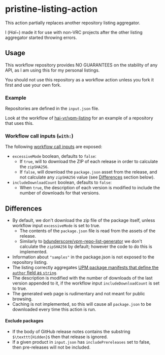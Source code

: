 ﻿pristine-listing-action
====

This action partially replaces another repository listing aggregator.

I (*Haï~*) made it for use with non-VRC projects after the other listing aggregator started throwing errors.

## Usage

This workflow repository provides NO GUARANTEES on the stability of any API, as I am using this for my personal listings.

You should not use this repository as a workflow action unless you fork it first and use your own fork.

### Example

Repositories are defined in the `input.json` file.

Look at the workflow of [hai-vr/vpm-listing](https://github.com/hai-vr/vpm-listing/blob/main/.github/workflows/build-listing.yml)
for an example of a repository that uses this.

### Workflow call inputs (`with:`)

The following [workflow call inputs](https://docs.github.com/en/actions/reference/workflow-syntax-for-github-actions#onworkflow_callinputs) are exposed:

- `excessiveMode` boolean, defaults to `false`:
  - If `true`, will to download the ZIP of each release in order to calculate the `zipSHA256`.
  - If `false`, will download the `package.json` asset from the release, and not calculate any `zipSHA256` value (see [Differences](#differences) section below).
- `includeDownloadCount` boolean, defaults to `false`:
  - When `true`, the description of each version is modified to include the number of downloads for that versions.

## Differences

- By default, we don't download the zip file of the package itself, unless workflow input `excessiveMode` is set to true.
  - The contents of the `package.json` file is read from the assets of the release.
  - Similarly to [bdunderscore/vpm-repo-list-generator](https://github.com/bdunderscore/vpm-repo-list-generator)
    we don't calculate the `zipSHA256` by default; however the code to do this is implemented.
- Information about `"samples"` in the package.json is not exposed to the repository listing.
- The listing correctly aggregates [UPM package manifests that define the `author` field as `string`](https://docs.unity3d.com/Manual/upm-manifestPkg.html#:~:text=author,Object%20or%20string).
- The description is modified with the number of downloads of the last version appended to it, if the workflow input `includeDownloadCount` is set to true.
- The generated web page is rudimentary and not meant for public browsing.
- Caching is not implemented, so this will cause all `package.json` to be downloaded every time this action is run.

#### Exclude packages

- If the body of GitHub release notes contains the substring `$\texttt{Hidden}$` then that release is ignored.
- If a given product in `input.json` has `includePrereleases` set to false, then pre-releases will not be included.
